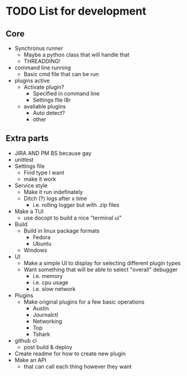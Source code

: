 # TODO List for development
## Core
- Synchronus runner
    - Maybe a python class that will handle that
    - THREADDING!
- command line running
    - Basic cmd file that can be run
- plugins active
    - Activate plugin?
        - Specified in command line
        - Settings file l8r
    - avaliable plugins
        - Auto detect?
        - other

## Extra parts
- JIRA AND PM BS because gay
- unittest
- Settings file
    - Find type I want
    - make it work
- Service style
    - Make it run indefinately
    - Ditch (?) logs after x time
        - i.e. rolling logger but with .zip files
- Make a TUI
    - use docopt to build a nice "terminal ui" 
- Build
    - Build in linux package formats
        - Fedora
        - Ubuntu
    - Windows
- UI
    - Make a simple UI to display for selecting different plugin types
    - Want something that will be able to select "overall" debugger
        - i.e. memory
        - i.e. cpu usage
        - i.e. slow network
- Plugins
    - Make original plugins for a few basic operations
        - Austin
        - Journalctl
        - Networking
        - Top
        - Tshark
- github ci
    - post build & deploy
- Create readme for how to create new plugin
- Make an API
    - that can call each thing however they want
